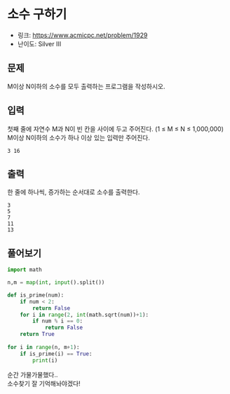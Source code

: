 # 소수 구하기

- 링크: https://www.acmicpc.net/problem/1929
- 난이도: Silver III

## 문제
M이상 N이하의 소수를 모두 출력하는 프로그램을 작성하시오.

## 입력

첫째 줄에 자연수 M과 N이 빈 칸을 사이에 두고 주어진다. (1 ≤ M ≤ N ≤ 1,000,000) M이상 N이하의 소수가 하나 이상 있는 입력만 주어진다.

```
3 16
```

## 출력
한 줄에 하나씩, 증가하는 순서대로 소수를 출력한다.

```
3
5
7
11
13
```

## 풀어보기

```python
import math

n,m = map(int, input().split())

def is_prime(num):
    if num < 2:
        return False
    for i in range(2, int(math.sqrt(num))+1):
        if num % i == 0:
            return False
    return True
    
for i in range(n, m+1):
    if is_prime(i) == True:
        print(i)
```

순간 가물가물했다..  
소수찾기 잘 기억해놔야겠다!
